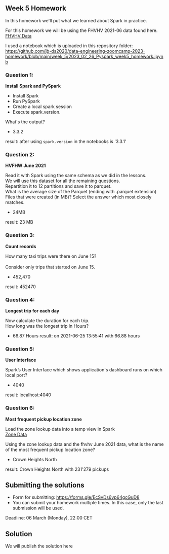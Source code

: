 ## Week 5 Homework 

In this homework we'll put what we learned about Spark in practice.

For this homework we will be using the FHVHV 2021-06 data found here. [FHVHV Data](https://github.com/DataTalksClub/nyc-tlc-data/releases/download/fhvhv/fhvhv_tripdata_2021-06.csv.gz )

I used a notebook which is uploaded in this repository folder: https://github.com/jb-ds2020/data-engineering-zoomcamp-2023-homework/blob/main/week_5/2023_02_26_Pyspark_week5_homework.ipynb


### Question 1: 

**Install Spark and PySpark** 

- Install Spark
- Run PySpark
- Create a local spark session
- Execute spark.version.

What's the output?
- 3.3.2

result: after using `spark.version` in the notebooks is '3.3.1'


### Question 2: 

**HVFHW June 2021**

Read it with Spark using the same schema as we did in the lessons.</br> 
We will use this dataset for all the remaining questions.</br>
Repartition it to 12 partitions and save it to parquet.</br>
What is the average size of the Parquet (ending with .parquet extension) Files that were created (in MB)? Select the answer which most closely matches.</br>

- 24MB

result: 23 MB


### Question 3: 

**Count records**  

How many taxi trips were there on June 15?</br></br>
Consider only trips that started on June 15.</br>

- 452,470

result: 452470


### Question 4: 

**Longest trip for each day**  

Now calculate the duration for each trip.</br>
How long was the longest trip in Hours?</br>

- 66.87 Hours
result: on 2021-06-25 13:55:41 with 66.88 hours


### Question 5: 

**User Interface**

 Spark’s User Interface which shows application's dashboard runs on which local port?</br>

- 4040

result: localhost:4040

### Question 6: 

**Most frequent pickup location zone**

Load the zone lookup data into a temp view in Spark</br>
[Zone Data](https://github.com/DataTalksClub/nyc-tlc-data/releases/download/misc/taxi_zone_lookup.csv)</br>

Using the zone lookup data and the fhvhv June 2021 data, what is the name of the most frequent pickup location zone?</br>

- Crown Heights North

result: Crown Heights North with 231'279 pickups


## Submitting the solutions

* Form for submitting: https://forms.gle/EcSvDs6vp64gcGuD8
* You can submit your homework multiple times. In this case, only the last submission will be used. 

Deadline: 06 March (Monday), 22:00 CET


## Solution

We will publish the solution here
